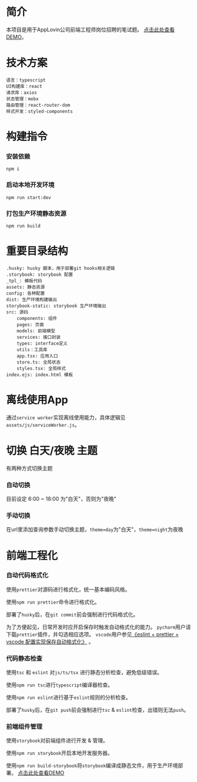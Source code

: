 # 简介
本项目是用于AppLovin公司前端工程师岗位招聘的笔试题。
[点击此处查看DEMO](https://ccbtony.github.io/AppLovin/dist/index.html)。

# 技术方案
```
语言：typescript
UI构建库：react
请求库：axios
状态管理：mobx
路由管理：react-router-dom
样式开发：styled-components
```

# 构建指令
### 安装依赖
`npm i`

### 启动本地开发环境
`npm run start:dev`

### 打包生产环境静态资源
`npm run build`


# 重要目录结构
```
.husky: husky 脚本，用于部署git hooks相关逻辑
.storybook: storybook 配置
_tpl_: 模板代码
assets: 静态资源
config: 各种配置
dist: 生产环境构建输出
storybook-static: storybook 生产环境输出
src: 源码
    components: 组件
    pages: 页面
    models: 前端模型
    services: 接口封装
    types: interface定义
    utils：工具库
    app.tsx: 应用入口
    store.ts: 全局状态
    styles.tsx: 全局样式
index.ejs: index.html 模板
```

# 离线使用App
通过`service worker`实现离线使用能力，具体逻辑见`assets/js/serviceWorker.js`。

# 切换 白天/夜晚 主题
有两种方式切换主题

### 自动切换
目前设定 6:00 ~ 18:00 为"白天"，否则为"夜晚"

### 手动切换
在url里添加查询参数手动切换主题，`theme=day`为"白天"，`theme=night`为夜晚

# 前端工程化
### 自动代码格式化
使用`prettier`对源码进行格式化，统一基本编码风格。

使用`npm run prettier`命令进行格式化。

部署了`husky`后，在`git commit`前会强制进行代码格式化。

为了方便起见，日常开发时应开启保存时触发自动格式化的能力。
`pycharm`用户请下载`prettier`插件，并勾选相应选项。
`vscode`用户参见[《eslint + prettier + vscode 配置实现保存自动格式化》](https://juejin.cn/post/6844904194336358407) 。

### 代码静态检查
使用`tsc` 和 `eslint` 对`js/ts/tsx` 进行静态分析检查，避免低级错误。

使用`npm run tsc`进行`typescript`编译器检查。

使用`npm run eslint`进行基于`eslint`规则的分析检查。

部署了`husky`后，在`git push`前会强制进行`tsc` & `eslint`检查，出错则无法`push`。

### 前端组件管理
使用`storybook`对前端组件进行开发 & 管理。

使用`npm run storybook`开启本地开发服务器。

使用`npm run build-storybook`将`storybook`编译成静态文件，用于生产环境部署。
[点击此处查看DEMO](https://ccbtony.github.io/AppLovin/storybook-static/index.html)
